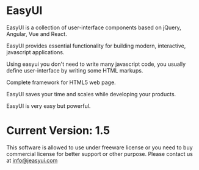 # EasyUI

EasyUI is a collection of user-interface components based on jQuery, Angular, Vue and React.

EasyUI provides essential functionality for building modern, interactive, javascript applications.

Using easyui you don't need to write many javascript code, you usually define user-interface by writing some HTML markups.

Complete framework for HTML5 web page.

EasyUI saves your time and scales while developing your products.

EasyUI is very easy but powerful.


Current Version: 1.5
====================
This software is allowed to use under freeware license or you need to buy commercial license for better support or other purpose.
Please contact us at info@jeasyui.com
